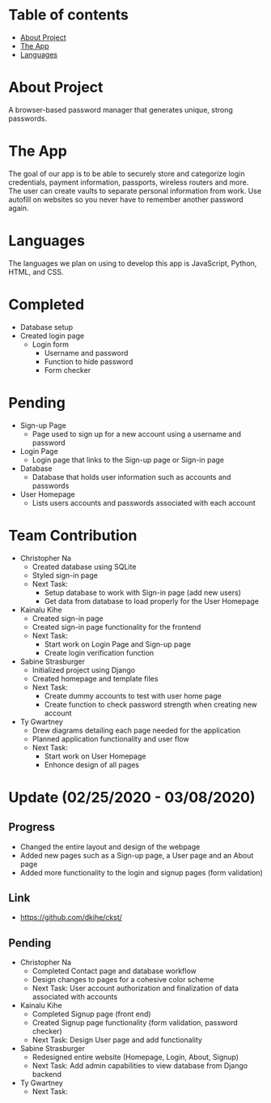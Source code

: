 # Table of contents

* [About Project](#about-project)
* [The App](#the-app)
* [Languages](#languages)

# About Project

A browser-based password manager that generates unique, strong passwords.

# The App

The goal of our app is to be able to securely store and categorize login credentials, payment information, passports, wireless routers and more. The user can create vaults to separate personal information from work. Use autofill on websites so you never have to remember another password again.

# Languages

The languages we plan on using to develop this app is JavaScript, Python, HTML, and CSS.

# Completed

* Database setup
* Created login page
  * Login form 
    * Username and password 
    * Function to hide password
    * Form checker 

# Pending

* Sign-up Page
  * Page used to sign up for a new account using a username and password
* Login Page
  * Login page that links to the Sign-up page or Sign-in page
* Database
  * Database that holds user information such as accounts and passwords
* User Homepage
  * Lists users accounts and passwords associated with each account

# Team Contribution
* Christopher Na 
  * Created database using SQLite
  * Styled sign-in page
  * Next Task:
    * Setup database to work with Sign-in page (add new users)
    * Get data from database to load properly for the User Homepage
* Kainalu Kihe
  * Created sign-in page
  * Created sign-in page functionality for the frontend
  * Next Task:
    * Start work on Login Page and Sign-up page
    * Create login verification function
* Sabine Strasburger
  * Initialized project using Django
  * Created homepage and template files
  * Next Task:
    * Create dummy accounts to test with user home page
    * Create function to check password strength when creating new account
* Ty Gwartney
  * Drew diagrams detailing each page needed for the application
  * Planned application functionality and user flow
  * Next Task:
    * Start work on User Homepage
    * Enhonce design of all pages

# Update (02/25/2020 - 03/08/2020)
## Progress
* Changed the entire layout and design of the webpage
* Added new pages such as a Sign-up page, a User page and an About page
* Added more functionality to the login and signup pages (form validation)

## Link
* https://github.com/dkihe/ckst/
## Pending
* Christopher Na 
  * Completed Contact page and database workflow
  * Design changes to pages for a cohesive color scheme
  * Next Task: User account authorization and finalization of data associated with accounts
* Kainalu Kihe
  * Completed Signup page (front end)
  * Created Signup page functionality (form validation, password checker)
  * Next Task: Design User page and add functionality
* Sabine Strasburger
  * Redesigned entire website (Homepage, Login, About, Signup)
  * Next Task: Add admin capabilities to view database from Django backend
* Ty Gwartney
  * Next Task:

    

